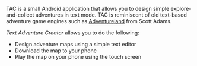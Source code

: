 TAC is a small Android application that allows you to design simple explore-and-collect adventures in text mode. TAC is reminiscent of old text-based adventure game engines such as [Adventureland](http://en.wikipedia.org/wiki/Adventureland_%28computer_game%29) from Scott Adams.

_Text Adventure Creator_ allows you to do the following:

  * Design adventure maps using a simple text editor
  * Download the map to your phone
  * Play the map on your phone using the touch screen
